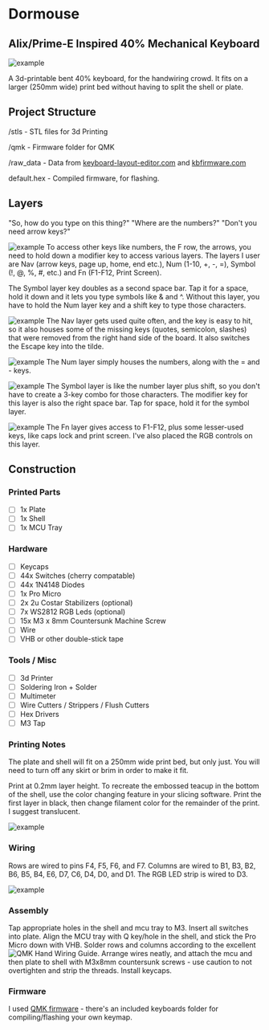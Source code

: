 # Dormouse
## Alix/Prime-E Inspired 40% Mechanical Keyboard

![example](https://i.imgur.com/YC7o2Mk.jpg)

A 3d-printable bent 40% keyboard, for the handwiring crowd. It fits on a larger (250mm wide) print bed without having to split the shell or plate.

## Project Structure
/stls - STL files for 3d Printing

/qmk - Firmware folder for QMK

/raw_data - Data from [keyboard-layout-editor.com](http://www.keyboard-layout-editor.com/) and [kbfirmware.com](https://kbfirmware.com/)

default.hex - Compiled firmware, for flashing.

## Layers
"So, how do you type on this thing?" "Where are the numbers?" "Don't you need arrow keys?"

![example](https://i.imgur.com/hLFlkfl.jpg)
To access other keys like numbers, the F row, the arrows, you need to hold down a modifier key to access various layers. The layers I user are Nav (arrow keys, page up, home, end etc.), Num (1-10, +, -, =), Symbol (!, @, %, #, etc.) and Fn (F1-F12, Print Screen).

The Symbol layer key doubles as a second space bar. Tap it for a space, hold it down and it lets you type symbols like & and ^. Without this layer, you have to hold the Num layer key and a shift key to type those characters.

![example](https://i.imgur.com/0ASaVXF.jpg)
The Nav layer gets used quite often, and the key is easy to hit, so it also houses some of the missing keys (quotes, semicolon, slashes) that were removed from the right hand side of the board. It also switches the Escape key into the tilde.

![example](https://i.imgur.com/mCcn9r4.jpg)
The Num layer simply houses the numbers, along with the = and - keys.

![example](https://i.imgur.com/slC50W2.jpg)
The Symbol layer is like the number layer plus shift, so you don't have to create a 3-key combo for those characters. The modifier key for this layer is also the right space bar. Tap for space, hold it for the symbol layer.

![example](https://i.imgur.com/8jIaR7L.jpg)
The Fn layer gives access to F1-F12, plus some lesser-used keys, like caps lock and print screen. I've also placed the RGB controls on this layer.

## Construction

### Printed Parts
- [ ] 1x Plate
- [ ] 1x Shell
- [ ] 1x MCU Tray

### Hardware
- [ ] Keycaps
- [ ] 44x Switches (cherry compatable)
- [ ] 44x 1N4148 Diodes
- [ ] 1x Pro Micro
- [ ] 2x 2u Costar Stabilizers (optional)
- [ ] 7x WS2812 RGB Leds (optional)
- [ ] 15x M3 x 8mm Countersunk Machine Screw
- [ ] Wire
- [ ] VHB or other double-stick tape

### Tools / Misc
- [ ] 3d Printer
- [ ] Soldering Iron + Solder
- [ ] Multimeter
- [ ] Wire Cutters / Strippers / Flush Cutters
- [ ] Hex Drivers
- [ ] M3 Tap

### Printing Notes
The plate and shell will fit on a 250mm wide print bed, but only just. You will need to turn off any skirt or brim in order to make it fit.

Print at 0.2mm layer height. To recreate the embossed teacup in the bottom of the shell, use the color changing feature in your slicing software. Print the first layer in black, then change filament color for the remainder of the print. I suggest translucent.

![example](https://i.imgur.com/7D2PdZ5.jpg)

### Wiring
Rows are wired to pins F4, F5, F6, and F7. Columns are wired to B1, B3, B2, B6, B5, B4, E6, D7, C6, D4, D0, and D1. The RGB LED strip is wired to D3.

![example](https://i.imgur.com/INQKFhL.jpg)


### Assembly
Tap appropriate holes in the shell and mcu tray to M3. Insert all switches into plate. Align the MCU tray with Q key/hole in the shell, and stick the Pro Micro down with VHB. Solder rows and columns according to the excellent ![QMK Hand Wiring Guide](https://beta.docs.qmk.fm/using-qmk/guides/keyboard-building/hand_wire). Arrange wires neatly, and attach the  mcu and then plate to shell with M3x8mm countersunk screws - use caution to not overtighten and strip the threads. Install keycaps.


### Firmware
I used [QMK firmware](https://qmk.fm/) - there's an included keyboards folder for compiling/flashing your own keymap. 

